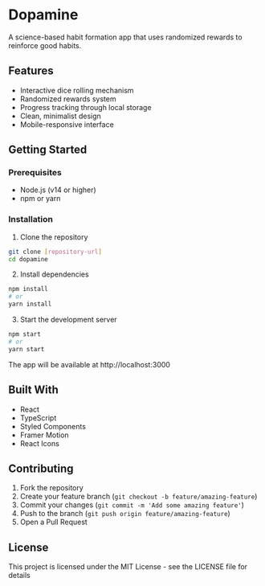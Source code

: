 # Dopamine

A science-based habit formation app that uses randomized rewards to reinforce good habits.

## Features

- Interactive dice rolling mechanism
- Randomized rewards system
- Progress tracking through local storage
- Clean, minimalist design
- Mobile-responsive interface

## Getting Started

### Prerequisites

- Node.js (v14 or higher)
- npm or yarn

### Installation

1. Clone the repository
```bash
git clone [repository-url]
cd dopamine
```

2. Install dependencies
```bash
npm install
# or
yarn install
```

3. Start the development server
```bash
npm start
# or
yarn start
```

The app will be available at http://localhost:3000

## Built With

- React
- TypeScript
- Styled Components
- Framer Motion
- React Icons

## Contributing

1. Fork the repository
2. Create your feature branch (`git checkout -b feature/amazing-feature`)
3. Commit your changes (`git commit -m 'Add some amazing feature'`)
4. Push to the branch (`git push origin feature/amazing-feature`)
5. Open a Pull Request

## License

This project is licensed under the MIT License - see the LICENSE file for details
